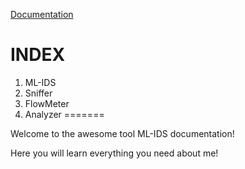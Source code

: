 [Documentation](https://nagomez97.github.io/ML-NIDS/)

# INDEX
1. ML-IDS
2. Sniffer
3. FlowMeter
4. Analyzer
=======

Welcome to the awesome tool ML-IDS documentation!

Here you will learn everything you need about me!
